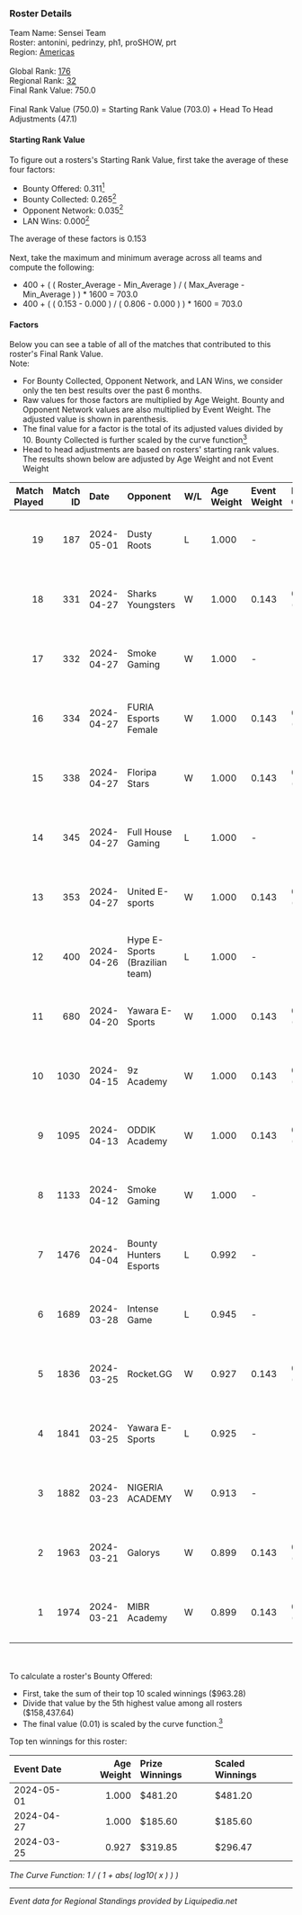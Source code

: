 ### Roster Details<br />
Team Name: Sensei Team<br />
Roster: antonini, pedrinzy, ph1, proSHOW, prt<br />
Region: [Americas]( ../standings_americas.md)<br />
<br />
Global Rank: [176](../standings_global.md)<br />
Regional Rank: [32]( ../standings_americas.md)<br />
Final Rank Value:  750.0<br />
<br />
Final Rank Value (750.0) = Starting Rank Value (703.0) + Head To Head Adjustments (47.1)<br />

#### Starting Rank Value<br />
To figure out a rosters's Starting Rank Value, first take the average of these four factors:<br />
- Bounty Offered: 0.311[<sup>1</sup>](#table2)
- Bounty Collected: 0.265[<sup>2</sup>](#table1)
- Opponent Network: 0.035[<sup>2</sup>](#table1)
- LAN Wins: 0.000[<sup>2</sup>](#table1)

The average of these factors is 0.153<br />
<br />
Next, take the maximum and minimum average across all teams and compute the following:<br />
- 400 + ( ( Roster_Average - Min_Average ) / ( Max_Average - Min_Average ) ) * 1600 = 703.0
- 400 + ( ( 0.153 - 0.000 ) / ( 0.806 - 0.000 ) ) * 1600 = 703.0


#### Factors<br />
Below you can see a table of all of the matches that contributed to this roster's Final Rank Value.<br />
Note:<br />

- For Bounty Collected, Opponent Network, and LAN Wins, we consider only the ten best results over the past 6 months.
- Raw values for those factors are multiplied by Age Weight. Bounty and Opponent Network values are also multiplied by Event Weight. The adjusted value is shown in parenthesis.
- The final value for a factor is the total of its adjusted values divided by 10. Bounty Collected is further scaled by the curve function[<sup>3</sup>](#curveFunction)
- Head to head adjustments are based on rosters' starting rank values. The results shown below are adjusted by Age Weight and not Event Weight
<span id="table1"></span><br />


| Match Played | Match ID | Date       | Opponent                       | W/L | Age Weight | Event Weight | Bounty Collected | Opponent Network | LAN Wins      | H2H Adj. | Roster                                |
| -: | -: | :- | :- | :- | :- | :- | :- | :- | :- | -: | :- |
|           19 |      187 | 2024-05-01 | Dusty Roots                    | L   | 1.000      | -            | -                | -                | -             |   -19.65 | antonini, pedrinzy, ph1, proSHOW, prt |
|           18 |      331 | 2024-04-27 | Sharks Youngsters              | W   | 1.000      | 0.143        | 0.004 (0.001)    | 0.211 (0.030)    | false (0.000) |     9.87 | antonini, pedrinzy, ph1, proSHOW, prt |
|           17 |      332 | 2024-04-27 | Smoke Gaming                   | W   | 1.000      | -            | -                | -                | false (0.000) |     9.78 | antonini, pedrinzy, ph1, proSHOW, prt |
|           16 |      334 | 2024-04-27 | FURIA Esports Female           | W   | 1.000      | 0.143        | 0.048 (0.007)    | 0.205 (0.029)    | false (0.000) |    17.24 | antonini, pedrinzy, ph1, proSHOW, prt |
|           15 |      338 | 2024-04-27 | Floripa Stars                  | W   | 1.000      | 0.143        | 0.001 (0.000)    | 0.181 (0.026)    | false (0.000) |    12.98 | antonini, pedrinzy, ph1, proSHOW, prt |
|           14 |      345 | 2024-04-27 | Full House Gaming              | L   | 1.000      | -            | -                | -                | -             |   -19.61 | antonini, pedrinzy, ph1, proSHOW, prt |
|           13 |      353 | 2024-04-27 | United E-sports                | W   | 1.000      | 0.143        | 0.002 (0.000)    | 0.053 (0.008)    | false (0.000) |    11.57 | antonini, pedrinzy, ph1, proSHOW, prt |
|           12 |      400 | 2024-04-26 | Hype E-Sports (Brazilian team) | L   | 1.000      | -            | -                | -                | -             |   -23.78 | antonini, pedrinzy, ph1, proSHOW, prt |
|           11 |      680 | 2024-04-20 | Yawara E-Sports                | W   | 1.000      | 0.143        | 0.005 (0.001)    | 0.361 (0.052)    | false (0.000) |    14.07 | antonini, pedrinzy, ph1, proSHOW, prt |
|           10 |     1030 | 2024-04-15 | 9z Academy                     | W   | 1.000      | 0.143        | 0.003 (0.000)    | 0.237 (0.034)    | false (0.000) |    11.91 | antonini, pedrinzy, ph1, proSHOW, prt |
|            9 |     1095 | 2024-04-13 | ODDIK Academy                  | W   | 1.000      | 0.143        | 0.002 (0.000)    | 0.160 (0.023)    | false (0.000) |    11.72 | antonini, pedrinzy, ph1, proSHOW, prt |
|            8 |     1133 | 2024-04-12 | Smoke Gaming                   | W   | 1.000      | -            | -                | -                | false (0.000) |    11.42 | antonini, pedrinzy, ph1, proSHOW, prt |
|            7 |     1476 | 2024-04-04 | Bounty Hunters Esports         | L   | 0.992      | -            | -                | -                | -             |   -21.18 | antonini, pedrinzy, ph1, proSHOW, prt |
|            6 |     1689 | 2024-03-28 | Intense Game                   | L   | 0.945      | -            | -                | -                | -             |   -14.02 | antonini, pedrinzy, ph1, proSHOW, prt |
|            5 |     1836 | 2024-03-25 | Rocket.GG                      | W   | 0.927      | 0.143        | 0.001 (0.000)    | 0.070 (0.009)    | false (0.000) |    11.15 | antonini, pedrinzy, ph1, proSHOW, prt |
|            4 |     1841 | 2024-03-25 | Yawara E-Sports                | L   | 0.925      | -            | -                | -                | -             |   -14.70 | antonini, pedrinzy, ph1, proSHOW, prt |
|            3 |     1882 | 2024-03-23 | NIGERIA ACADEMY                | W   | 0.913      | -            | -                | -                | -             |     6.23 | antonini, pedrinzy, ph1, proSHOW, prt |
|            2 |     1963 | 2024-03-21 | Galorys                        | W   | 0.899      | 0.143        | 0.048 (0.006)    | 0.598 (0.077)    | -             |    17.46 | antonini, pedrinzy, ph1, proSHOW, prt |
|            1 |     1974 | 2024-03-21 | MIBR Academy                   | W   | 0.899      | 0.143        | 0.011 (0.001)    | 0.455 (0.058)    | -             |    14.60 | antonini, pedrinzy, ph1, proSHOW, prt |

<br />
<span id="table2"></span><br />
To calculate a roster's Bounty Offered:<br />

- First, take the sum of their top 10 scaled winnings ($963.28)
- Divide that value by the 5th highest value among all rosters ($158,437.64)
- The final value (0.01) is scaled by the curve function.[<sup>3</sup>](#curveFunction)

Top ten winnings for this roster:<br />

| Event Date | Age Weight | Prize Winnings | Scaled Winnings |
| :- | -: | :- | :- |
| 2024-05-01 |      1.000 | $481.20        | $481.20         |
| 2024-04-27 |      1.000 | $185.60        | $185.60         |
| 2024-03-25 |      0.927 | $319.85        | $296.47         |


<span id="curveFunction"></span>_The Curve Function: 1 / ( 1 + abs( log10( x ) ) )_<br />

---
_Event data for Regional Standings provided by Liquipedia.net_<br />
